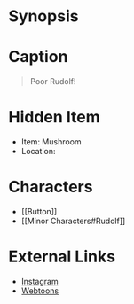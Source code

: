 # Synopsis


# Caption
> Poor Rudolf!

# Hidden Item
* Item: Mushroom
* Location: <strike></strike>

# Characters
* [[Button]]
* [[Minor Characters#Rudolf]]

# External Links
* [Instagram](https://www.instagram.com/p/B5yfNbcAoAj/)
* [Webtoons](https://www.webtoons.com/en/challenge/twistwood-tales/21-button-the-good-witch/viewer?title_no=344740&episode_no=24)